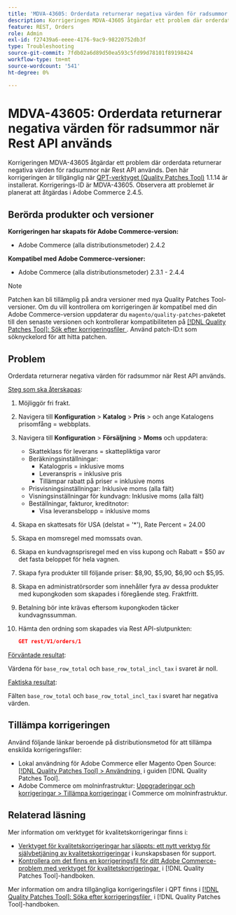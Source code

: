```yaml
---
title: 'MDVA-43605: Orderdata returnerar negativa värden för radsummor när Rest API används'
description: Korrigeringen MDVA-43605 åtgärdar ett problem där orderdata returnerar negativa värden för radsummor när Rest API används. Den här korrigeringen är tillgänglig när [QPT-verktyget (Quality Patches Tool)](https://experienceleague.adobe.com/sv/docs/commerce-operations/tools/quality-patches-tool/quality-patches-tool-to-self-serve-quality-patches) 1.1.14 är installerat. Korrigerings-ID är MDVA-43605. Observera att problemet är planerat att åtgärdas i Adobe Commerce 2.4.5.
feature: REST, Orders
role: Admin
exl-id: f27439a6-eeee-4176-9ac9-98220752db3f
type: Troubleshooting
source-git-commit: 7fdb02a6d89d50ea593c5fd99d78101f89198424
workflow-type: tm+mt
source-wordcount: '541'
ht-degree: 0%

---
```


# MDVA-43605: Orderdata returnerar negativa värden för radsummor när Rest API används

Korrigeringen MDVA-43605 åtgärdar ett problem där orderdata returnerar negativa värden för radsummor när Rest API används. Den här korrigeringen är tillgänglig när [QPT-verktyget (Quality Patches Tool)](https://experienceleague.adobe.com/sv/docs/commerce-operations/tools/quality-patches-tool/quality-patches-tool-to-self-serve-quality-patches) 1.1.14 är installerat. Korrigerings-ID är MDVA-43605. Observera att problemet är planerat att åtgärdas i Adobe Commerce 2.4.5.

## Berörda produkter och versioner

**Korrigeringen har skapats för Adobe Commerce-version:**

* Adobe Commerce (alla distributionsmetoder) 2.4.2

**Kompatibel med Adobe Commerce-versioner:**

* Adobe Commerce (alla distributionsmetoder) 2.3.1 - 2.4.4

>[!NOTE]
>
>Patchen kan bli tillämplig på andra versioner med nya Quality Patches Tool-versioner. Om du vill kontrollera om korrigeringen är kompatibel med din Adobe Commerce-version uppdaterar du `magento/quality-patches`-paketet till den senaste versionen och kontrollerar kompatibiliteten på [[!DNL Quality Patches Tool]: Sök efter korrigeringsfiler &#x200B;](https://experienceleague.adobe.com/sv/docs/commerce-operations/tools/quality-patches-tool/quality-patches-tool-to-self-serve-quality-patches). Använd patch-ID:t som söknyckelord för att hitta patchen.

## Problem

Orderdata returnerar negativa värden för radsummor när Rest API används.

<u>Steg som ska återskapas</u>:

1. Möjliggör fri frakt.
1. Navigera till **Konfiguration** > **Katalog** > **Pris** > och ange Katalogens prisomfång = webbplats.
1. Navigera till **Konfiguration** > **Försäljning** > **Moms** och uppdatera:
   * Skatteklass för leverans = skattepliktiga varor
   * Beräkningsinställningar:
      * Katalogpris = inklusive moms
      * Leveranspris = inklusive pris
      * Tillämpar rabatt på priser = inklusive moms
   * Prisvisningsinställningar: Inklusive moms (alla fält)
   * Visningsinställningar för kundvagn: Inklusive moms (alla fält)
   * Beställningar, fakturor, kreditnotor:
      * Visa leveransbelopp = inklusive moms
1. Skapa en skattesats för USA (delstat = &#39;*&#39;), Rate Percent = 24.00
1. Skapa en momsregel med momssats ovan.
1. Skapa en kundvagnsprisregel med en viss kupong och Rabatt = $50 av det fasta beloppet för hela vagnen.
1. Skapa fyra produkter till följande priser: $8,90, $5,90, $6,90 och $5,95.
1. Skapa en administratörsorder som innehåller fyra av dessa produkter med kupongkoden som skapades i föregående steg. Fraktfritt.
1. Betalning bör inte krävas eftersom kupongkoden täcker kundvagnssumman.
1. Hämta den ordning som skapades via Rest API-slutpunkten:

   ```json
   GET rest/V1/orders/1
   ```

<u>Förväntade resultat</u>:

Värdena för `base_row_total` och `base_row_total_incl_tax` i svaret är noll.

<u>Faktiska resultat</u>:

Fälten `base_row_total` och `base_row_total_incl_tax` i svaret har negativa värden.

## Tillämpa korrigeringen

Använd följande länkar beroende på distributionsmetod för att tillämpa enskilda korrigeringsfiler:

* Lokal användning för Adobe Commerce eller Magento Open Source: [[!DNL Quality Patches Tool] > Användning &#x200B;](/help/tools/quality-patches-tool/usage.md) i guiden [!DNL Quality Patches Tool].
* Adobe Commerce om molninfrastruktur: [Uppgraderingar och korrigeringar > Tillämpa korrigeringar](https://experienceleague.adobe.com/docs/commerce-cloud-service/user-guide/develop/upgrade/apply-patches.html?lang=sv-SE) i Commerce om molninfrastruktur.

## Relaterad läsning

Mer information om verktyget för kvalitetskorrigeringar finns i:

* [Verktyget för kvalitetskorrigeringar har släppts: ett nytt verktyg för självbetjäning av kvalitetskorrigeringar](https://experienceleague.adobe.com/sv/docs/commerce-operations/tools/quality-patches-tool/quality-patches-tool-to-self-serve-quality-patches) i kunskapsbasen för support.
* [Kontrollera om det finns en korrigeringsfil för ditt Adobe Commerce-problem med verktyget för kvalitetskorrigeringar &#x200B;](/help/tools/quality-patches-tool/patches-available-in-qpt/check-patch-for-magento-issue-with-magento-quality-patches.md) i [!DNL Quality Patches Tool]-handboken.

Mer information om andra tillgängliga korrigeringsfiler i QPT finns i [[!DNL Quality Patches Tool]: Söka efter korrigeringsfiler &#x200B;](https://experienceleague.adobe.com/tools/commerce-quality-patches/index.html?lang=sv-SE) i [!DNL Quality Patches Tool]-handboken.
